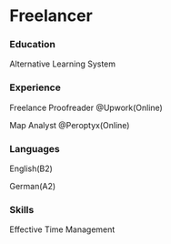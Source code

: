 # Freelancer

### Education
Alternative Learning System

### Experience
 Freelance Proofreader @Upwork(Online)
 
 Map Analyst @Peroptyx(Online)

### Languages
English(B2)

German(A2)

### Skills
Effective Time Management
